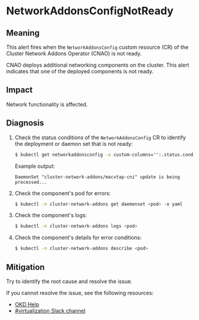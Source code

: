 # NetworkAddonsConfigNotReady

## Meaning

This alert fires when the `NetworkAddonsConfig` custom resource (CR) of the
Cluster Network Addons Operator (CNAO) is not ready.

CNAO deploys additional networking components on the cluster. This alert
indicates that one of the deployed components is not ready.

## Impact

Network functionality is affected.

## Diagnosis

1. Check the status conditions of the `NetworkAddonsConfig` CR to identify the
deployment or daemon set that is not ready:

   ```bash
   $ kubectl get networkaddonsconfig -o custom-columns="":.status.conditions[*].message
   ```

   Example output:

   ```text
   DaemonSet "cluster-network-addons/macvtap-cni" update is being processed...
   ```

2. Check the component's pod for errors:

   ```bash
   $ kubectl -n cluster-network-addons get daemonset <pod> -o yaml
   ```

3. Check the component's logs:

   ```bash
   $ kubectl -n cluster-network-addons logs <pod>
   ```

4. Check the component's details for error conditions:

   ```bash
   $ kubectl -n cluster-network-addons describe <pod>
   ```

## Mitigation

Try to identify the root cause and resolve the issue.

<!--DS: If you cannot resolve the issue, log in to the
link:https://access.redhat.com[Customer Portal] and open a support case,
attaching the artifacts gathered during the diagnosis procedure.-->
<!--USstart-->
If you cannot resolve the issue, see the following resources:

- [OKD Help](https://www.okd.io/help/)
- [#virtualization Slack channel](https://kubernetes.slack.com/channels/virtualization)
<!--USend-->
